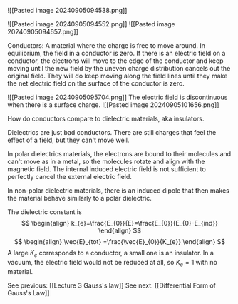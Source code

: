 ![[Pasted image 20240905094538.png]]

![[Pasted image 20240905094552.png]]
![[Pasted image 20240905094657.png]]

Conductors: A material where the charge is free to move around. In equilibrium, the field in a conductor is zero.
If there is an electric field on a conductor, the electrons will move to the edge of the conductor and keep moving until the new field by the uneven charge distribution cancels out the original field. They will do keep moving along the field lines until they make the net electric field on the surface of the conductor is zero.


![[Pasted image 20240905095704.png]]
The electric field is discontinuous when there is a surface charge.
![[Pasted image 20240905101656.png]]

How do conductors compare to dielectric materials, aka insulators. 

Dielectrics are just bad conductors. There are still charges that feel the effect of a field, but they can't move well. 

In polar dielectrics materials, the electrons are bound to their molecules and can't move as in a metal, so the molecules rotate and align with the magnetic field. The internal induced electric field is not sufficient to perfectly cancel the external electric field. 

In non-polar dielectric materials, there is an induced dipole that then makes the material behave similarly to a polar dielectric.

The dielectric constant is
$$
\begin{align}
k_{e}=\frac{E_{0}}{E}=\frac{E_{0}}{E_{0}-E_{ind}}
\end{align}
$$
$$
\begin{align}
\vec{E}_{tot} =\frac{\vec{E}_{0}}{K_{e}}
\end{align}
$$
A large $K_{e}$ corresponds to a conductor, a small one is an insulator. 
In a vacuum, the electric field would not be reduced at all, so $K_{e}=1$ with no material. 

See previous: [[Lecture 3 Gauss's law]]
See next: [[Differential Form of Gauss's Law]]

